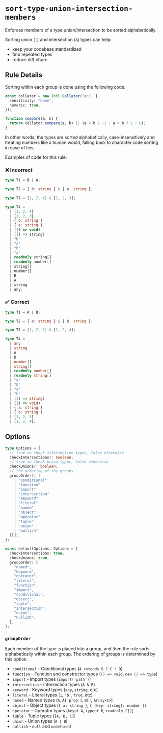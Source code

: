 # `sort-type-union-intersection-members`

Enforces members of a type union/intersection to be sorted alphabetically.

Sorting union (`|`) and intersection (`&`) types can help:

- keep your codebase standardized
- find repeated types
- reduce diff churn

## Rule Details

Sorting within each group is done using the following code:

```ts
const collator = new Intl.Collator("en", {
  sensitivity: "base",
  numeric: true,
});

function compare(a, b) {
  return collator.compare(a, b) || (a < b ? -1 : a > b ? 1 : 0);
}
```

In other words, the types are sorted alphabetically, case-insensitively and treating numbers like a human would, falling back to character code sorting in case of ties.

Examples of code for this rule:

<!--tabs-->

### ❌ Incorrect

```ts
type T1 = B | A;

type T2 = { b: string } & { a: string };

type T3 = [1, 2, 4] & [1, 2, 3];

type T4 =
  | [1, 2, 4]
  | [1, 2, 3]
  | { b: string }
  | { a: string }
  | (() => void)
  | (() => string)
  | "b"
  | "a"
  | "b"
  | "a"
  | readonly string[]
  | readonly number[]
  | string[]
  | number[]
  | B
  | A
  | string
  | any;
```

### ✅ Correct

```ts
type T1 = A | B;

type T2 = { a: string } & { b: string };

type T3 = [1, 2, 3] & [1, 2, 4];

type T4 =
  | any
  | string
  | A
  | B
  | number[]
  | string[]
  | readonly number[]
  | readonly string[]
  | "a"
  | "b"
  | "a"
  | "b"
  | (() => string)
  | (() => void)
  | { a: string }
  | { b: string }
  | [1, 2, 3]
  | [1, 2, 4];
```

## Options

```ts
type Options = {
  // true to check intersection types, false otherwise
  checkIntersections?: boolean;
  // true to check union types, false otherwise
  checkUnions?: boolean;
  // the ordering of the groups
  groupOrder?: (
    | "conditional"
    | "function"
    | "import"
    | "intersection"
    | "keyword"
    | "literal"
    | "named"
    | "object"
    | "operator"
    | "tuple"
    | "union"
    | "nullish"
  )[];
};

const defaultOptions: Options = {
  checkIntersections: true,
  checkUnions: true,
  groupOrder: [
    "named",
    "keyword",
    "operator",
    "literal",
    "function",
    "import",
    "conditional",
    "object",
    "tuple",
    "intersection",
    "union",
    "nullish",
  ],
};
```

### `groupOrder`

Each member of the type is placed into a group, and then the rule sorts alphabetically within each group.
The ordering of groups is determined by this option.

- `conditional` - Conditional types (`A extends B ? C : D`)
- `function` - Function and constructor types (`() => void`, `new () => type`)
- `import` - Import types (`import('path')`)
- `intersection` - Intersection types (`A & B`)
- `keyword` - Keyword types (`any`, `string`, etc)
- `literal` - Literal types (`1`, `'b'`, `true`, etc)
- `named` - Named types (`A`, `A['prop']`, `B[]`, `Array<C>`)
- `object` - Object types (`{ a: string }`, `{ [key: string]: number }`)
- `operator` - Operator types (`keyof A`, `typeof B`, `readonly C[]`)
- `tuple` - Tuple types (`[A, B, C]`)
- `union` - Union types (`A | B`)
- `nullish` - `null` and `undefined`
